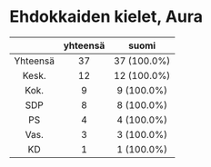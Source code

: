 # Ehdokkaiden kielet, Aura

| |yhteensä|suomi|
|:---:|:---:|:---:|
|Yhteensä|37|37 (100.0%)|
|Kesk.|12|12 (100.0%)|
|Kok.|9|9 (100.0%)|
|SDP|8|8 (100.0%)|
|PS|4|4 (100.0%)|
|Vas.|3|3 (100.0%)|
|KD|1|1 (100.0%)|

